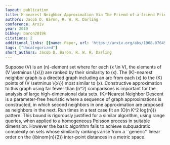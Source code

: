 ```yaml
---
layout: publication
title: K-nearest Neighbor Approximation Via The Friend-of-a-friend Principle
authors: Jacob D. Baron, R. W. R. Darling
conference: Arxiv
year: 2019
bibkey: baron2019k
citations: 2
additional_links: [{name: Paper, url: 'https://arxiv.org/abs/1908.07645'}]
tags: ["Uncategorized"]
short_authors: Jacob D. Baron, R. W. R. Darling
---
```

Suppose \(V\) is an \(n\)-element set where for each \(x \in V\), the elements of
\(V \setminus \\{x\\}\) are ranked by their similarity to \(x\). The \(K\)-nearest
neighbor graph is a directed graph including an arc from each \(x\) to the \(K\)
points of \(V \setminus \\{x\\}\) most similar to \(x\). Constructive approximation
to this graph using far fewer than \(n^2\) comparisons is important for the
analysis of large high-dimensional data sets. \(K\)-Nearest Neighbor Descent is a
parameter-free heuristic where a sequence of graph approximations is
constructed, in which second neighbors in one approximation are proposed as
neighbors in the next. Run times in a test case fit an \(O(n K^2 log\{n\})\)
pattern. This bound is rigorously justified for a similar algorithm, using
range queries, when applied to a homogeneous Poisson process in suitable
dimension. However the basic algorithm fails to achieve subquadratic complexity
on sets whose similarity rankings arise from a ``generic'' linear order on the
\(\binom\{n\}\{2\}\) inter-point distances in a metric space.